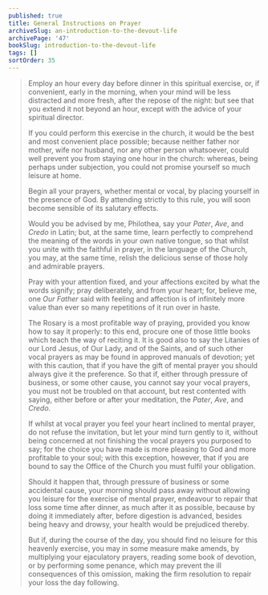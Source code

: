 ```yaml
---
published: true
title: General Instructions on Prayer
archiveSlug: an-introduction-to-the-devout-life
archivePage: '47'
bookSlug: introduction-to-the-devout-life
tags: []
sortOrder: 35
---
```


> Employ an hour every day before dinner in this spiritual exercise, or, if convenient, early in the morning, when your mind will be less distracted and more fresh, after the repose of the night: but see that you extend it not beyond an hour, except with the advice of your spiritual director.
>
> If you could perform this exercise in the church, it would be the best and most convenient place possible; because neither father nor mother, wife nor husband, nor any other person whatsoever, could well prevent you from staying one hour in the church: whereas, being perhaps under subjection, you could not promise yourself so much leisure at home.
>
> Begin all your prayers, whether mental or vocal, by placing yourself in the presence of God. By attending strictly to this rule, you will soon become sensible of its salutary effects.
>
> Would you be advised by me, Philothea, say your *Pater*, *Ave*, and *Credo* in Latin; but, at the same time, learn perfectly to comprehend the meaning of the words in your own native tongue, so that whilst you unite with the faithful in prayer, in the language of the Church, you may, at the same time, relish the delicious sense of those holy and admirable prayers.
>
> Pray with your attention fixed, and your affections excited by what the words signify; pray deliberately, and from your heart; for, believe me, one *Our Father* said with feeling and affection is of infinitely more value than ever so many repetitions of it run over in haste.
>
> The Rosary is a most profitable way of praying, provided you know how to say it properly: to this end, procure one of those little books which teach the way of reciting it. It is good also to say the Litanies of our Lord Jesus, of Our Lady, and of the Saints, and of such other vocal prayers as may be found in approved manuals of devotion; yet with this caution, that if you have the gift of mental prayer you should always give it the preference. So that if, either through pressure of business, or some other cause, you cannot say your vocal prayers, you must not be troubled on that account, but rest contented with saying, either before or after your meditation, the *Pater*, *Ave*, and *Credo*.
>
> If whilst at vocal prayer you feel your heart inclined to mental prayer, do not refuse the invitation, but let your mind turn gently to it, without being concerned at not finishing the vocal prayers you purposed to say; for the choice you have made is more pleasing to God and more profitable to your soul; with this exception, however, that if you are bound to say the Office of the Church you must fulfil your obligation.
>
> Should it happen that, through pressure of business or some accidental cause, your morning should pass away without allowing you leisure for the exercise of mental prayer, endeavour to repair that loss some time after dinner, as much after it as possible, because by doing it immediately after, before digestion is advanċed, besides being heavy and drowsy, your health would be prejudiced thereby.
>
> But if, during the course of the day, you should find no leisure for this heavenly exercise, you may in some measure make amends, by multiplying your ejaculatory prayers, reading some book of devotion, or by performing some penance, which may prevent the ill consequences of this omission, making the firm resolution to repair your loss the day following.

